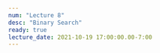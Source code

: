 ```yaml
---
num: "Lecture 8"
desc: "Binary Search"
ready: true
lecture_date: 2021-10-19 17:00:00.00-7:00
---
```

